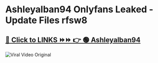 
 # Ashleyalban94 Onlyfans Leaked - Update Files rfsw8

## <h2><a href="https://clipsfans.com/Ashleyalban94&ref=git">🔗 Click to LINKS ⏩⏩ 👉 🟢 Ashleyalban94 </a></h2>

<a href="https://clipsfans.com/Ashleyalban94&ref=git" rel="nofollow" data-target="animated-image.originalLink"><img src="https://i.ibb.co.com/xMMVF88/686577567.gif" alt="Viral Video Original" style="max-width: 100%; display: inline-block;" data-target="animated-image.originalImage"></a>

